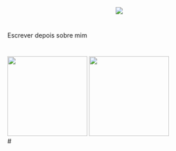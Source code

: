 <p align="center">
  <img src="https://readme-typing-svg.demolab.com?font=JetBrains+Mono&weight=900&size=28&pause=1000&color=29AEF7&width=435&lines=Yan+Henrique+Rios+G%C3%B3es+Santos">
</p>

#
<P aling="center">
  Escrever depois sobre mim
</P>

#
<div>
<img height ="180cm" src="https://github-readme-stats.vercel.app/api?username=YanGoes1&show_icons=true&theme=dark"/>
<img height ="180cm" src="https://github-readme-stats.vercel.app/api/top-langs/?username=YanGoes&hide=html&theme=dark"/>
</div>
#
